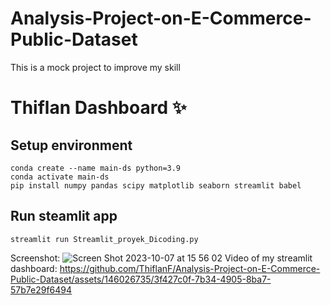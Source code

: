 # Analysis-Project-on-E-Commerce-Public-Dataset
This is a mock project to improve my skill

# Thiflan Dashboard ✨

## Setup environment
```
conda create --name main-ds python=3.9
conda activate main-ds
pip install numpy pandas scipy matplotlib seaborn streamlit babel
```

## Run steamlit app
```
streamlit run Streamlit_proyek_Dicoding.py
```

Screenshot:
![Screen Shot 2023-10-07 at 15 56 02](https://github.com/ThiflanF/Analysis-Project-on-E-Commerce-Public-Dataset/assets/146026735/d8598908-41f3-4ee4-8c04-0f7902cde085)
Video of my streamlit dashboard:
https://github.com/ThiflanF/Analysis-Project-on-E-Commerce-Public-Dataset/assets/146026735/3f427c0f-7b34-4905-8ba7-57b7e29f6494
